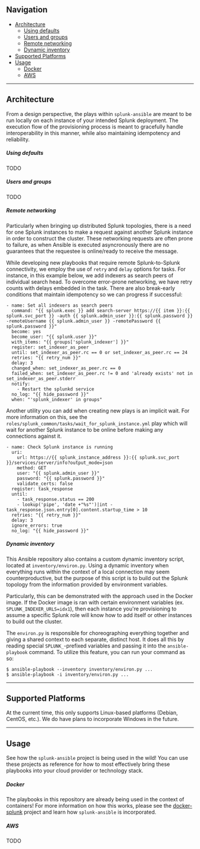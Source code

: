 ## Navigation

* [Architecture](#architecture)
    * [Using defaults](#using-defaults)
    * [Users and groups](#users-and-groups)
    * [Remote networking](#remote-networking)
    * [Dynamic inventory](#dynamic-inventory)
* [Supported Platforms](#supported-platforms)
* [Usage](#usage)
    * [Docker](#docker)
    * [AWS](#aws)

----

## Architecture
From a design perspective, the plays within `splunk-ansible` are meant to be run locally on each instance of your intended Splunk deployment. The execution flow of the provisioning process is meant to gracefully handle interoperability in this manner, while also maintaining idempotency and reliability. 

##### Using defaults
TODO

##### Users and groups 
TODO

##### Remote networking 
Particularly when bringing up distributed Splunk topologies, there is a need for one Splunk instances to make a request against another Splunk instance in order to construct the cluster. These networking requests are often prone to failure, as when Ansible is executed asyncronously there are no guarantees that the requestee is online/ready to receive the message.

While developing new playbooks that require remote Splunk-to-Splunk connectivity, we employ the use of `retry` and `delay` options for tasks. For instance, in this example below, we add indexers as search peers of individual search head. To overcome error-prone networking, we have retry counts with delays embedded in the task. There are also break-early conditions that maintain idempotency so we can progress if successful:
```
- name: Set all indexers as search peers
  command: "{{ splunk.exec }} add search-server https://{{ item }}:{{ splunk.svc_port }} -auth {{ splunk.admin_user }}:{{ splunk.password }} -remoteUsername {{ splunk.admin_user }} -remotePassword {{ splunk.password }}"
  become: yes
  become_user: "{{ splunk.user }}"
  with_items: "{{ groups['splunk_indexer'] }}"
  register: set_indexer_as_peer
  until: set_indexer_as_peer.rc == 0 or set_indexer_as_peer.rc == 24
  retries: "{{ retry_num }}"
  delay: 3
  changed_when: set_indexer_as_peer.rc == 0
  failed_when: set_indexer_as_peer.rc != 0 and 'already exists' not in set_indexer_as_peer.stderr
  notify:
    - Restart the splunkd service
  no_log: "{{ hide_password }}"
  when: "'splunk_indexer' in groups"
```

Another utility you can add when creating new plays is an implicit wait. For more information on this, see the `roles/splunk_common/tasks/wait_for_splunk_instance.yml` play which will wait for another Splunk instance to be online before making any connections against it.
```
- name: Check Splunk instance is running
  uri:
    url: https://{{ splunk_instance_address }}:{{ splunk.svc_port }}/services/server/info?output_mode=json
    method: GET
    user: "{{ splunk.admin_user }}"
    password: "{{ splunk.password }}"
    validate_certs: false
  register: task_response
  until:
    - task_response.status == 200
    - lookup('pipe', 'date +"%s"')|int - task_response.json.entry[0].content.startup_time > 10
  retries: "{{ retry_num }}"
  delay: 3
  ignore_errors: true
  no_log: "{{ hide_password }}"
```

##### Dynamic inventory
This Ansible repository also contains a custom dynamic inventory script, located at `inventory/environ.py`. Using a dynamic inventory when everything runs within the context of a local connection may seem counterproductive, but the purpose of this script is to build out the Splunk topology from the information provided by environment variables.

Particularly, this can be demonstrated with the approach used in the Docker image. If the Docker image is ran with certain environment variables (ex. `SPLUNK_INDEXER_URLS=idx1`), then each instance you're provisioning to assume a specific Splunk role will know how to add itself or other instances to build out the cluster.

The `environ.py` is responsible for choreographing everything together and giving a shared context to each separate, distinct host. It does all this by reading special `SPLUNK_`-prefixed variables and passing it into the `ansible-playbook` command. To utilize this feature, you can run your command as so:
```
$ ansible-playbook --inventory inventory/environ.py ...
$ ansible-playbook -i inventory/environ.py ...
```

---

## Supported Platforms
At the current time, this only supports Linux-based platforms (Debian, CentOS, etc.). We do have plans to incorporate Windows in the future. 

---

## Usage
See how the `splunk-ansible` project is being used in the wild! You can use these projects as reference for how to most effectively bring these playbooks into your cloud provider or technology stack.

##### Docker
The playbooks in this repository are already being used in the context of containers! For more information on how this works, please see the [docker-splunk](https://github.com/splunk/docker-splunk/) project and learn how `splunk-ansible` is incorporated.

##### AWS
TODO

